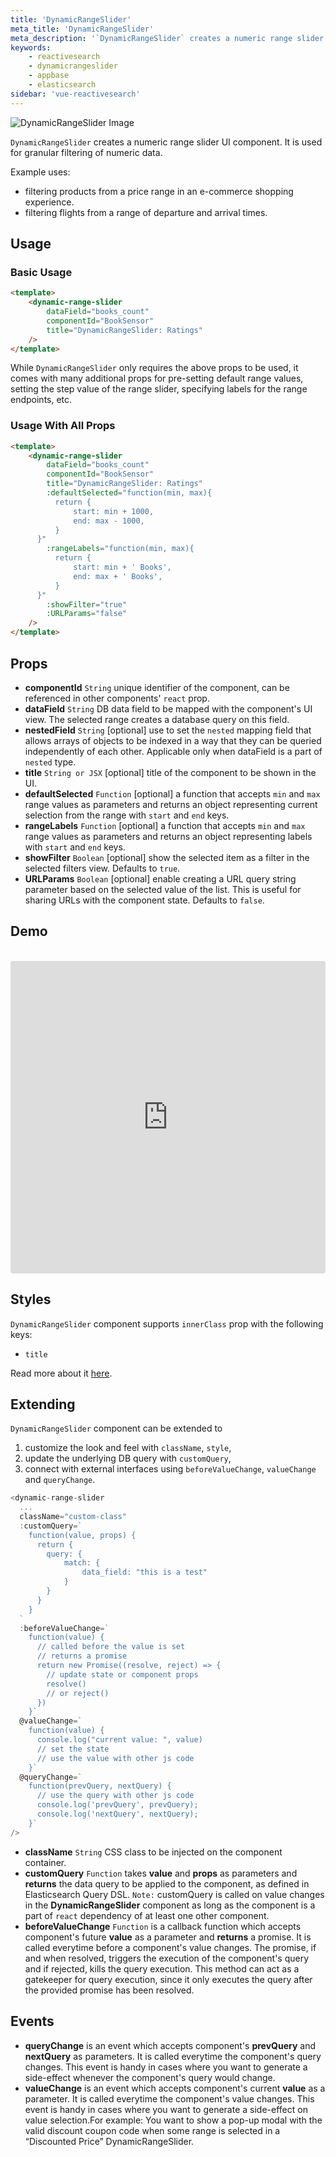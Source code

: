 ```yaml
---
title: 'DynamicRangeSlider'
meta_title: 'DynamicRangeSlider'
meta_description: '`DynamicRangeSlider` creates a numeric range slider UI component.'
keywords:
    - reactivesearch
    - dynamicrangeslider
    - appbase
    - elasticsearch
sidebar: 'vue-reactivesearch'
---
```


![DynamicRangeSlider Image](https://i.imgur.com/Dd5cPaS.png)

`DynamicRangeSlider` creates a numeric range slider UI component. It is used for granular filtering of numeric data.

Example uses:

-   filtering products from a price range in an e-commerce shopping experience.
-   filtering flights from a range of departure and arrival times.

## Usage

### Basic Usage

```html
<template>
	<dynamic-range-slider
		dataField="books_count"
		componentId="BookSensor"
		title="DynamicRangeSlider: Ratings"
	/>
</template>
```

While `DynamicRangeSlider` only requires the above props to be used, it comes with many additional props for pre-setting default range values, setting the step value of the range slider, specifying labels for the range endpoints, etc.

### Usage With All Props

```html
<template>
	<dynamic-range-slider
		dataField="books_count"
		componentId="BookSensor"
		title="DynamicRangeSlider: Ratings"
		:defaultSelected="function(min, max){
          return {
              start: min + 1000,
              end: max - 1000,
          }
      }"
		:rangeLabels="function(min, max){
          return {
              start: min + ' Books',
              end: max + ' Books',
          }
      }"
		:showFilter="true"
		:URLParams="false"
	/>
</template>
```

## Props

-   **componentId** `String`
     unique identifier of the component, can be referenced in other components' `react` prop.
-   **dataField** `String`
     DB data field to be mapped with the component's UI view. The selected range creates a database query on this field.
-   **nestedField** `String` [optional]
     use to set the `nested` mapping field that allows arrays of objects to be indexed in a way that they can be queried independently of each other. Applicable only when dataField is a part of `nested` type.
-   **title** `String or JSX` [optional]
     title of the component to be shown in the UI.
-   **defaultSelected** `Function` [optional]
     a function that accepts `min` and `max` range values as parameters and returns an object representing current selection from the range with `start` and `end` keys.
-   **rangeLabels** `Function` [optional]
     a function that accepts `min` and `max` range values as parameters and returns an object representing labels with `start` and `end` keys.
-   **showFilter** `Boolean` [optional]
     show the selected item as a filter in the selected filters view. Defaults to `true`.
-   **URLParams** `Boolean` [optional]
     enable creating a URL query string parameter based on the selected value of the list. This is useful for sharing URLs with the component state. Defaults to `false`.

## Demo

<br/>
<iframe src="https://codesandbox.io/embed/github/appbaseio/reactivesearch/tree/next/packages/vue/examples/dynamic-range-slider" style="width:100%; height:500px; border:0; border-radius: 4px; overflow:hidden;" sandbox="allow-modals allow-forms allow-popups allow-scripts allow-same-origin"></iframe>

## Styles

`DynamicRangeSlider` component supports `innerClass` prop with the following keys:

-   `title`

Read more about it [here](/theming/class.html).

## Extending

`DynamicRangeSlider` component can be extended to

1. customize the look and feel with `className`, `style`,
2. update the underlying DB query with `customQuery`,
3. connect with external interfaces using `beforeValueChange`, `valueChange` and `queryChange`.

```js
<dynamic-range-slider
  ...
  className="custom-class"
  :customQuery=`
    function(value, props) {
      return {
        query: {
            match: {
                data_field: "this is a test"
            }
        }
      }
    }
  `
  :beforeValueChange=`
    function(value) {
      // called before the value is set
      // returns a promise
      return new Promise((resolve, reject) => {
        // update state or component props
        resolve()
        // or reject()
      })
    }`
  @valueChange=`
    function(value) {
      console.log("current value: ", value)
      // set the state
      // use the value with other js code
    }`
  @queryChange=`
    function(prevQuery, nextQuery) {
      // use the query with other js code
      console.log('prevQuery', prevQuery);
      console.log('nextQuery', nextQuery);
    }`
/>
```

-   **className** `String`
     CSS class to be injected on the component container.
-   **customQuery** `Function`
    takes **value** and **props** as parameters and **returns** the data query to be applied to the component, as defined in Elasticsearch Query DSL.
    `Note:` customQuery is called on value changes in the **DynamicRangeSlider** component as long as the component is a part of `react` dependency of at least one other component.
-   **beforeValueChange** `Function`
     is a callback function which accepts component's future **value** as a parameter and **returns** a promise. It is called everytime before a component's value changes. The promise, if and when resolved, triggers the execution of the component's query and if rejected, kills the query execution. This method can act as a gatekeeper for query execution, since it only executes the query after the provided promise has been resolved.

## Events

-   **queryChange**
     is an event which accepts component's **prevQuery** and **nextQuery** as parameters. It is called everytime the component's query changes. This event is handy in cases where you want to generate a side-effect whenever the component's query would change.
-   **valueChange**
     is an event which accepts component's current **value** as a parameter. It is called everytime the component's value changes. This event is handy in cases where you want to generate a side-effect on value selection.For example: You want to show a pop-up modal with the valid discount coupon code when some range is selected in a “Discounted Price” DynamicRangeSlider.
